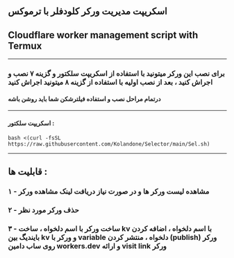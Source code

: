## اسکریپت مدیریت ورکر کلودفلر با ترموکس 
## Cloudflare worker management script with Termux 
---

### برای نصب این ورکر میتونید با استفاده از اسکریپت سلکتور و گزینه ۷ نصب و اجراش کنید ، بعد از نصب اولیه با استفاده از گزینه ۸ میتونید اجراش کنید
#### درتمام مراحل نصب و استفاده فیلترشکن شما باید روشن باشه
---
#### اسکریپت سلکتور :


```
bash <(curl -fsSL https://raw.githubusercontent.com/Kolandone/Selector/main/Sel.sh)
```

---
## قابلیت ها :
### ۱ - مشاهده لیست ورکر ها و در صورت نیاز دریافت لینک مشاهده ورکر
### ۲ - حذف ورکر مورد نظر
### ۳ - ساخت ورکر با اسم دلخواه ، ساخت kv با اسم دلخواه ، اضافه کردن بایندیگ بین kv و ورکر با variable دلخواه ، منتشر کردن (publish) ورکر روی ساب دامین workers.dev و ارائه visit link ورکر
